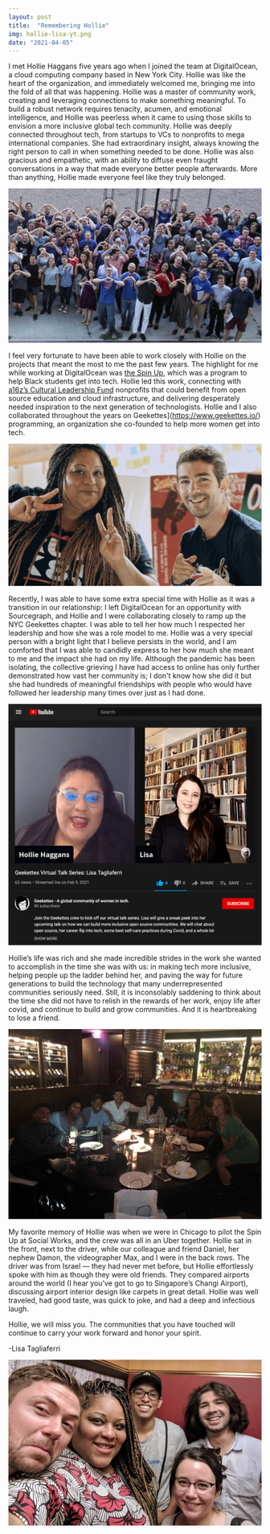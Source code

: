 ```yaml
---
layout: post
title:  "Remembering Hollie"
img: hollie-lisa-yt.png
date: "2021-04-05"
---
```


I met Hollie Haggans five years ago when I joined the team at DigitalOcean, a cloud computing company based in New York City. Hollie was like the heart of the organization, and immediately welcomed me, bringing me into the fold of all that was happening. Hollie was a master of community work, creating and leveraging connections to make something meaningful. To build a robust network requires tenacity, acumen, and emotional intelligence, and Hollie was peerless when it came to using those skills to envision a more inclusive global tech community. Hollie was deeply connected throughout tech, from startups to VCs to nonprofits to mega international companies. She had extraordinary insight, always knowing the right person to call in when something needed to be done. Hollie was also gracious and empathetic, with an ability to diffuse even fraught conversations in a way that made everyone better people afterwards. More than anything, Hollie made everyone feel like they truly belonged.

![Group Dinner in Chicago](DO-love-crop.jpg)

I feel very fortunate to have been able to work closely with Hollie on the projects that meant the most to me the past few years. The highlight for me while working at DigitalOcean was [the Spin Up](https://www.digitalocean.com/the-spin-up/), which was a program to help Black students get into tech. Hollie led this work, connecting with [a16z’s Cultural Leadership Fund](https://a16z.com/cultural-leadership-fund/) nonprofits that could benefit from open source education and cloud infrastructure, and delivering desperately needed inspiration to the next generation of technologists. Hollie and I also collaborated throughout the years on Geekettes](https://www.geekettes.io/) programming, an organization she co-founded to help more women get into tech. 

![Hollie and Daniel for the Spin Up](spin-up-daniel.png)

Recently, I was able to have some extra special time with Hollie as it was a transition in our relationship: I left DigitalOcean for an opportunity with Sourcegraph, and Hollie and I were collaborating closely to ramp up the NYC Geekettes chapter. I was able to tell her how much I respected her leadership and how she was a role model to me. Hollie was a very special person with a bright light that I believe persists in the world, and I am comforted that I was able to candidly express to her how much she meant to me and the impact she had on my life. Although the pandemic has been isolating, the collective grieving I have had access to online has only further demonstrated how vast her community is; I don't know how she did it but she had hundreds of meaningful friendships with people who would have followed her leadership many times over just as I had done.

![Hollie and Lisa on YouTube Live](hollie-lisa-yt.png)

Hollie’s life was rich and she made incredible strides in the work she wanted to accomplish in the time she was with us: in making tech more inclusive, helping people up the ladder behind her, and paving the way for future generations to build the technology that many underrepresented communities seriously need. Still, it is inconsolably saddening to think about the time she did not have to relish in the rewards of her work, enjoy life after covid, and continue to build and grow communities. And it is heartbreaking to lose a friend.

![Group Dinner in Chicago](group-dinner.jpg)

My favorite memory of Hollie was when we were in Chicago to pilot the Spin Up at Social Works, and the crew was all in an Uber together. Hollie sat in the front, next to the driver, while our colleague and friend Daniel, her nephew Damon, the videographer Max, and I were in the back rows. The driver was from Israel — they had never met before, but Hollie effortlessly spoke with him as though they were old friends. They compared airports around the world (I hear you’ve got to go to Singapore’s Changi Airport), discussing airport interior design like carpets in great detail. Hollie was well traveled, had good taste, was quick to joke, and had a deep and infectious laugh. 

Hollie, we will miss you. The communities that you have touched will continue to carry your work forward and honor your spirit. 


-Lisa Tagliaferri

![Spin Up Crew](spin-up-crew.jpg)